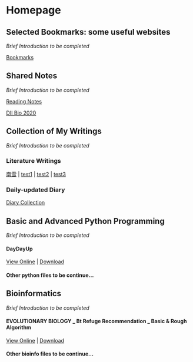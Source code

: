 # Homepage
## Selected Bookmarks: some useful websites
*Brief Introduction to be completed*

[Bookmarks](Bookmarks)

## Shared Notes
*Brief Introduction to be completed*

[Reading Notes](https://liuyujie0136.gitbook.io/reading-notes/)

[DII Bio 2020](notes/DII_Bio2020)

## Collection of My Writings
*Brief Introduction to be completed*

### Literature Writings

[南雪](writings/南雪) | [test1](writings/Part2) | [test2](writings/Part3) | [test3](writings/Part2)

### Daily-updated Diary

[Diary Collection](diary/diary_collection.md)

## Basic and Advanced Python Programming
*Brief Introduction to be completed*

#### DayDayUp

[View Online](python/DayDayUp) | [Download](python/DayDayUp.py)

#### Other python files to be continue...

## Bioinformatics
*Brief Introduction to be completed*

#### EVOLUTIONARY BIOLOGY _ Bt Refuge Recommendation _ Basic & Rough Algorithm

[View Online](bioinfo/EVOL_BtRefuge) | [Download](bioinfo/EVOL_BtRefuge.py)

#### Other bioinfo files to be continue...
